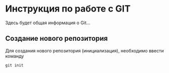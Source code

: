 # Инструкция по работе с GIT

Здесь будет общая информация о Git...

## Создание нового репозитория

Для создания нового репозитория (инициализация), необходимо ввести команду

    git init

